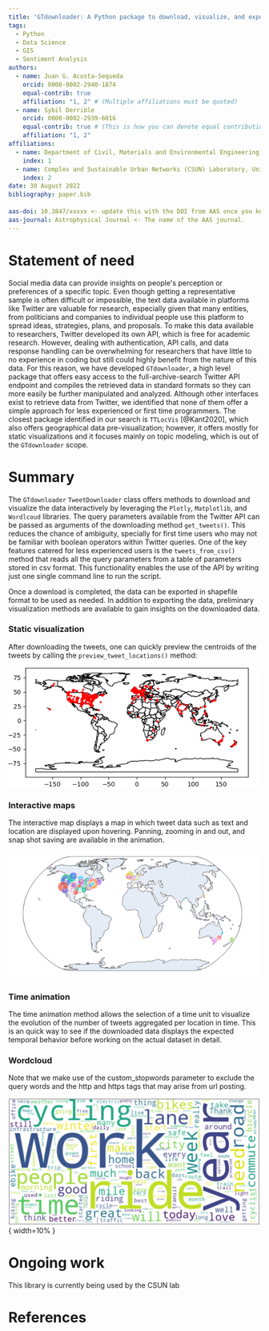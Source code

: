 ```yaml
---
title: 'GTdownloader: A Python package to download, visualize, and export georeferenced tweets'
tags:
  - Python
  - Data Science
  - GIS
  - Sentiment Analysis
authors:
  - name: Juan G. Acosta-Sequeda
    orcid: 0000-0002-2940-1874
    equal-contrib: true
    affiliation: "1, 2" # (Multiple affiliations must be quoted)
  - name: Sybil Derrible
    orcid: 0000-0002-2939-6016
    equal-contrib: true # (This is how you can denote equal contributions between multiple authors)
    affiliation: "1, 2"
affiliations:
  - name: Department of Civil, Materials and Environmental Engineering, University of Illinois at Chicago, USA
    index: 1
  - name: Complex and Sustainable Urban Networks (CSUN) Laboratory, University of Illinois at Chicago, USA
    index: 2
date: 30 August 2022
bibliography: paper.bib

aas-doi: 10.3847/xxxxx <- update this with the DOI from AAS once you know it.
aas-journal: Astrophysical Journal <- The name of the AAS journal.
---
```


# Statement of need

Social media data can provide insights on people's perception or preferences of a specific topic. Even though getting a representative sample is often difficult or impossible, the text data available in platforms like Twitter are valuable for research, especially given that many entities, from politicians and companies to individual people use this platform to spread ideas, strategies, plans, and proposals. To make this data available to researchers, Twitter developed its own API, which is free for academic research. However, dealing with authentication, API calls, and data response handling can be overwhelming for researchers that have little to no experience in coding but still could highly benefit from the nature of this data. For this reason, we have developed `GTdownloader`, a high level package that offers easy access to the full-archive-search Twitter API endpoint and compiles the retrieved data in standard formats so they can more easily be further manipulated and analyzed. Although other interfaces exist to retrieve data from Twitter, we identified that none of them offer a simple approach for less experienced or first time programmers. The closest package identified in our search is `TTLocVis` [@Kant2020], which also offers geographical data pre-visualization; however, it offers mostly for static visualizations and it focuses mainly on topic modeling, which is out of the `GTdownloader` scope.


# Summary

The `GTdownloader` `TweetDownloader` class offers  methods to download and visualize the data interactively by leveraging the `Plotly`, `Matplotlib`, and `Wordlcoud` libraries. The query parameters available from the Twitter API can be passed as arguments of the downloading method `get_tweets()`. This reduces the chance of ambiguity, specially for first time users who may not be familiar with boolean operators within Twitter queries. One of the key features catered for less experienced users is the `tweets_from_csv()` method that reads all the query parameters from a table of parameters stored in csv format. This functionality enables the use of the API by writing just one single command line to run the script. 

Once a download is completed, the data can be exported in shapefile format to be used as needed. In addition to exporting the data, preliminary visualization methods are available to gain insights on the downloaded data.

### Static visualization

After downloading the tweets, one can quickly preview the centroids of the tweets by calling the `preview_tweet_locations()` method:

![image](figures/bike_simple_map.png)

### Interactive maps
The interactive map displays a map in which tweet data such as text and location are displayed upon hovering. Panning, zooming in and out, and snap shot saving are available in the animation.

![image](figures/interactive.PNG)

### Time animation
The time animation method allows the selection of a time unit to visualize the evolution of the number of tweets aggregated per location in time. This is an quick way to see if the downloaded data displays the expected temporal behavior before working on the actual dataset in detail. 

### Wordcloud
Note that we make use of the custom_stopwords parameter to exclude the query words and the http and https tags that may arise from url posting.

![Wordcloud generated from tweets about cycling during the pandemic.\label{fig:wordcloud}](figures/wordcloud_white.png){ width=10% }

# Ongoing work 

This library is currently being used by the CSUN lab 

# References
